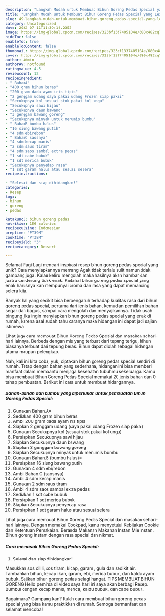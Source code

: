 ```yaml
---
description: "Langkah Mudah untuk Membuat Bihun Goreng Pedas Special yang Lezat, Lezat"
title: "Langkah Mudah untuk Membuat Bihun Goreng Pedas Special yang Lezat, Lezat"
slug: 49-langkah-mudah-untuk-membuat-bihun-goreng-pedas-special-yang-lezat-lezat
category: Uncategorized
date: 2022-07-11T11:39:14.235Z
image: https://img-global.cpcdn.com/recipes/323bf1337405104e/680x482cq70/bihun-goreng-pedas-special-foto-resep-utama.jpg
hideToc: false
enableToc: true
enableTocContent: false
thumbnail: https://img-global.cpcdn.com/recipes/323bf1337405104e/680x482cq70/bihun-goreng-pedas-special-foto-resep-utama.jpg
cover: https://img-global.cpcdn.com/recipes/323bf1337405104e/680x482cq70/bihun-goreng-pedas-special-foto-resep-utama.jpg
author: Admin
authorAv: notfound
ratingvalue: 4.5
reviewcount: 12
recipeingredient:
- " BahanA"
- "400 gram bihun beras"
- "200 gram dada ayam iris tipis"
- "2 genggam udang saya pakai udang Frozen siap pakai"
- "Secukupnya kol sesuai stok pakai kol ungu"
- "Secukupnya sawi hijau"
- "Secukupnya daun bawang"
- "3 genggam bawang goreng"
- "Secukupnya minyak untuk menumis bumbu"
- " BahanB bumbu halus"
- "16 siung bawang putih"
- "4 sdm ebirebon"
- " BahanC saosnya"
- "4 sdm kecap manis"
- "2 sdm saus tiram"
- "4 sdm saos sambal extra pedas"
- "1 sdt cabe bubuk"
- "1 sdt merica bubuk"
- "Secukupnya penyedap rasa"
- "1 sdt garam halus atau sesuai selera"
recipeinstructions:

- "Selesai dan siap dihidangkan!"
categories:
- Resep
tags:
- bihun
- goreng
- pedas

katakunci: bihun goreng pedas 
nutrition: 156 calories
recipecuisine: Indonesian
preptime: "PT39M"
cooktime: "PT38M"
recipeyield: "3"
recipecategory: Dessert

---
```



Selamat Pagi Lagi mencari inspirasi resep bihun goreng pedas special yang unik? Cara menyiapkannya memang Agak tidak terlalu sulit namun tidak gampang juga. Kalau keliru mengolah maka hasilnya akan hambar dan justru cenderung tidak enak. Padahal bihun goreng pedas special yang enak harusnya kan mempunyai aroma dan rasa yang dapat memancing selera kita.


Banyak hal yang sedikit bisa berpengaruh terhadap kualitas rasa dari bihun goreng pedas special, pertama dari jenis bahan, kemudian pemilihan bahan segar dan bagus, sampai cara mengolah dan menyajikannya. Tidak usah bingung jika ingin menyiapkan bihun goreng pedas special yang enak di rumah, karena asal sudah tahu caranya maka hidangan ini dapat jadi sajian istimewa.

Lihat juga cara membuat Bihun Goreng Pedas Spesial dan masakan sehari-hari lainnya. Berbeda dengan mie yang terbuat dari tepung terigu, bihun biasanya terbuat dari tepung beras. Bihun dapat diolah sebagai hidangan utama maupun pelengkap.


Nah, kali ini kita coba, yuk, ciptakan bihun goreng pedas special sendiri di rumah. Tetap dengan bahan yang sederhana, hidangan ini bisa memberi manfaat dalam membantu menjaga kesehatan tubuhmu sekeluarga. Kamu bisa membuat Bihun Goreng Pedas Special memakai 20 jenis bahan dan 0 tahap pembuatan. Berikut ini cara untuk membuat hidangannya.

<!--inarticleads1-->

##### Bahan-bahan dan bumbu yang diperlukan untuk pembuatan Bihun Goreng Pedas Special:

1. Gunakan  Bahan.A=
1. Sediakan 400 gram bihun beras
1. Ambil 200 gram dada ayam iris tipis
1. Siapkan 2 genggam udang (saya pakai udang Frozen siap pakai)
1. Gunakan Secukupnya kol (sesuai stok pakai kol ungu)
1. Persiapkan Secukupnya sawi hijau
1. Siapkan Secukupnya daun bawang
1. Siapkan 3 genggam bawang goreng
1. Siapkan Secukupnya minyak untuk menumis bumbu
1. Gunakan  Bahan.B (bumbu halus)=
1. Persiapkan 16 siung bawang putih
1. Gunakan 4 sdm ebi/rebon
1. Ambil  Bahan.C (saosnya)
1. Ambil 4 sdm kecap manis
1. Gunakan 2 sdm saus tiram
1. Ambil 4 sdm saos sambal extra pedas
1. Sediakan 1 sdt cabe bubuk
1. Persiapkan 1 sdt merica bubuk
1. Siapkan Secukupnya penyedap rasa
1. Persiapkan 1 sdt garam halus atau sesuai selera


Lihat juga cara membuat Bihun Goreng Pedas Special dan masakan sehari-hari lainnya. Dengan memakai Cookpad, kamu menyetujui Kebijakan Cookie dan Ketentuan Pemakaian. Beranda Makanan Makanan Instan Mie Instan. Bihun goreng instant dengan rasa special dan nikmat. 

<!--inarticleads2-->

##### Cara memasak Bihun Goreng Pedas Special:


1. Selesai dan siap dihidangkan!

Masukkan sos cillli, sos tiram, kicap, garam , gula dan sedikit air. Tambahkan bihun, kecap ikan, garam, ebi, merica bubuk, dan kaldu ayam bubuk. Sajikan bihun goreng pedas selagi hangat. TIPS MEMBUAT BIHUN GORENG Hello pemirsa di video saya hari ini saya akan berbagi Resep. Bumbui dengan kecap manis, merica, kaldu bubuk, dan cabe bubuk. 

Bagaimana? Gampang kan? Itulah cara membuat bihun goreng pedas special yang bisa kamu praktikkan di rumah. Semoga bermanfaat dan selamat mencoba!
